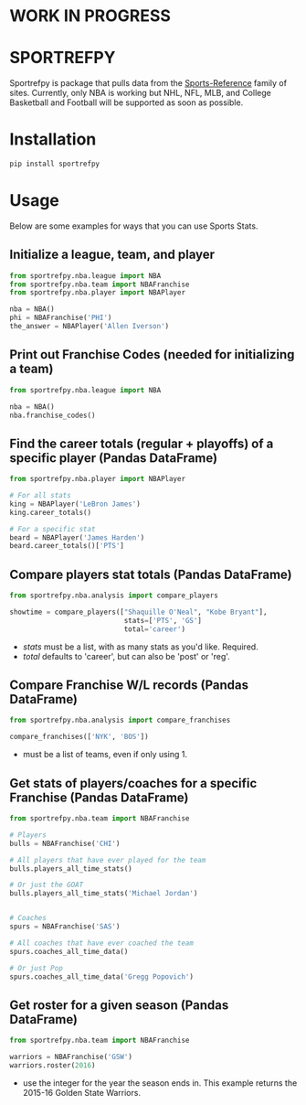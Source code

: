 # WORK IN PROGRESS

# SPORTREFPY
Sportrefpy is package that pulls data from the [Sports-Reference](https://www.sports-reference.com/) family of sites. Currently, only NBA is working but NHL, NFL, MLB, and College Basketball and Football will be supported as soon as possible.

# Installation
```bash
pip install sportrefpy
```

# Usage
Below are some examples for ways that you can use Sports Stats.

## Initialize a league, team, and player
```python
from sportrefpy.nba.league import NBA
from sportrefpy.nba.team import NBAFranchise
from sportrefpy.nba.player import NBAPlayer

nba = NBA()
phi = NBAFranchise('PHI')
the_answer = NBAPlayer('Allen Iverson')
```

## Print out Franchise Codes (needed for initializing a team)
```python
from sportrefpy.nba.league import NBA

nba = NBA()
nba.franchise_codes()
```

## Find the career totals (regular + playoffs) of a specific player (Pandas DataFrame)
```python
from sportrefpy.nba.player import NBAPlayer

# For all stats
king = NBAPlayer('LeBron James')
king.career_totals()

# For a specific stat
beard = NBAPlayer('James Harden')
beard.career_totals()['PTS']
```

## Compare players stat totals (Pandas DataFrame)
```python
from sportrefpy.nba.analysis import compare_players

showtime = compare_players(["Shaquille O'Neal", "Kobe Bryant"], 
                            stats=['PTS', 'GS']
                            total='career')
```
- _stats_ must be a list, with as many stats as you'd like. Required.
- _total_ defaults to 'career', but can also be 'post' or 'reg'.


## Compare Franchise W/L records (Pandas DataFrame)
```python
from sportrefpy.nba.analysis import compare_franchises

compare_franchises(['NYK', 'BOS'])
```
- must be a list of teams, even if only using 1.

## Get stats of players/coaches for a specific Franchise (Pandas DataFrame)
```python
from sportrefpy.nba.team import NBAFranchise

# Players
bulls = NBAFranchise('CHI')

# All players that have ever played for the team
bulls.players_all_time_stats()

# Or just the GOAT
bulls.players_all_time_stats('Michael Jordan')


# Coaches
spurs = NBAFranchise('SAS')

# All coaches that have ever coached the team
spurs.coaches_all_time_data()

# Or just Pop
spurs.coaches_all_time_data('Gregg Popovich')
```

## Get roster for a given season (Pandas DataFrame)
```python
from sportrefpy.nba.team import NBAFranchise

warriors = NBAFranchise('GSW')
warriors.roster(2016)
```
- use the integer for the year the season ends in. This example returns the 2015-16 Golden State Warriors.